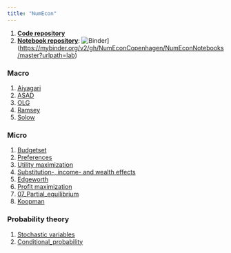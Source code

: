 ```yaml
---
title: "NumEcon"
---
```


1. **[Code repository](https://github.com/NumEconCopenhagen/NumEcon)**
2. **[Notebook repository](https://github.com/NumEconCopenhagen/NumEconNotebook)**: ![Binder](https://mybinder.org/badge_logo.svg)](https://mybinder.org/v2/gh/NumEconCopenhagen/NumEconNotebooks/master?urlpath=lab)

### Macro

1. [Aiyagari](/numecon/Aiyagari)
2. [ASAD](/numecon/ASAD)
3. [OLG](/numecon/OLG)
4. [Ramsey](/numecon/Ramsey)
5. [Solow](/numecon/Solow)

### Micro

1. [Budgetset](/numecon/01_Budgetset)
2. [Preferences](/numecon/02_Preferences)
3. [Utility maximization](/numecon/03_Utility_maximization)
4. [Substitution-, income- and wealth effects](/numecon/04_Substitution_income_and_wealth_effects)
5. [Edgeworth](/numecon/05_Edgeworth)
6. [Profit maximization](/numecon/06_Profit_maximization)
7. [07_Partial_equilibrium](/numecon/07_Partial_equilibrium)
8. [Koopman](/numecon/08_Koopman)

### Probability theory

1. [Stochastic variables](/numecon/01_Stochastic_variables)
2. [Conditional_probability](/numecon/02_Conditional_probability)